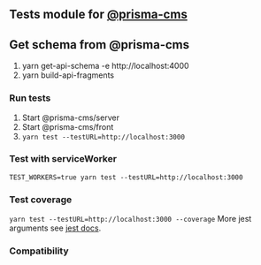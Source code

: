 

## Tests module for [@prisma-cms](https://github.com/prisma-cms/boilerplate)

## Get schema from @prisma-cms
1. yarn get-api-schema -e http://localhost:4000
2. yarn build-api-fragments

### Run tests
1. Start @prisma-cms/server
2. Start @prisma-cms/front
3. `yarn test --testURL=http://localhost:3000`

### Test with serviceWorker
`TEST_WORKERS=true yarn test --testURL=http://localhost:3000`

### Test coverage
`yarn test --testURL=http://localhost:3000 --coverage`
More jest arguments see [jest docs](https://jestjs.io/docs/en/cli.html).

### Compatibility
